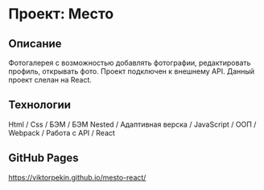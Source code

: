 # Проект: Место

## Описание
Фотогалерея с возможностью добавлять фотографии, редактировать профиль, открывать фото. Проект подключен к внешнему API.
Данный проект слелан на React.

## Технологии

Html / Css / БЭМ / БЭМ Nested / Адаптивная верска / JavaScript / ООП / Webpack /
Работа с API / React

## GitHub Pages

https://viktorpekin.github.io/mesto-react/
